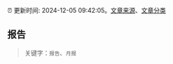 :alarm_clock: 更新时间: 2024-12-05 09:42:05。[文章来源](/README.md)、[文章分类](/TAGS.md)

## 报告


> 关键字：`报告`、`月报`



